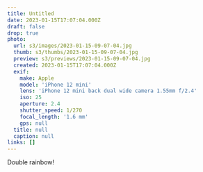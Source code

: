 ```yaml
---
title: Untitled
date: 2023-01-15T17:07:04.000Z
draft: false
drop: true
photo:
  url: s3/images/2023-01-15-09-07-04.jpg
  thumb: s3/thumbs/2023-01-15-09-07-04.jpg
  preview: s3/previews/2023-01-15-09-07-04.jpg
  created: 2023-01-15T17:07:04.000Z
  exif:
    make: Apple
    model: 'iPhone 12 mini'
    lens: 'iPhone 12 mini back dual wide camera 1.55mm f/2.4'
    iso: 25
    aperture: 2.4
    shutter_speed: 1/270
    focal_length: '1.6 mm'
    gps: null
  title: null
  caption: null
links: []
---
```


Double rainbow!
